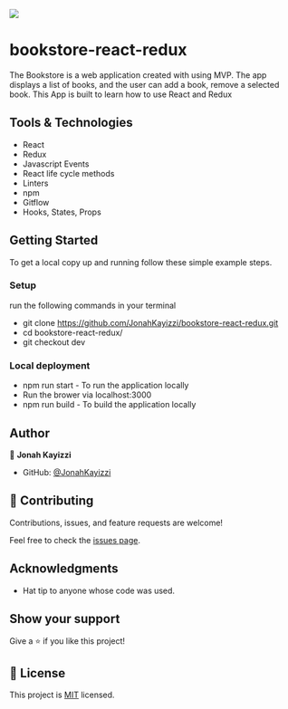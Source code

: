 ![](https://img.shields.io/badge/Microverse-blueviolet)
# bookstore-react-redux
The Bookstore is a web application created with using MVP. The app  displays a list of books, and the user can add a book, remove a selected book. This App is built to learn how to use React and Redux

## Tools & Technologies

- React
- Redux
- Javascript Events
- React life cycle methods
- Linters
- npm
- Gitflow
- Hooks, States, Props


## Getting Started

To get a local copy up and running follow these simple example steps.

### Setup

run the following commands in your terminal

- git clone https://github.com/JonahKayizzi/bookstore-react-redux.git
- cd bookstore-react-redux/
- git checkout dev

### Local deployment

- npm run start - To run the application locally
- Run the brower via localhost:3000
- npm run build - To build the application locally

## Author

👤 **Jonah Kayizzi**

- GitHub: [@JonahKayizzi](https://github.com/JonahKayizzi)

## 🤝 Contributing

Contributions, issues, and feature requests are welcome!

Feel free to check the [issues page](https://github.com/JonahKayizzi/bookstore-react-redux/issues).

## Acknowledgments

- Hat tip to anyone whose code was used. 

## Show your support

Give a ⭐️ if you like this project!

## 📝 License

This project is [MIT](./LICENSE) licensed.


